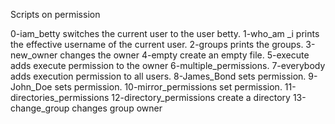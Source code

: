 Scripts on permission

0-iam_betty switches the current user to the user betty.
1-who_am _i prints the effective username of the current user.
2-groups prints the groups.
3-new_owner changes the owner
4-empty create an empty file.
5-execute adds execute permission to the owner
6-multiple_permissions.
7-everybody adds execution permission to all users.
8-James_Bond sets permission.
9-John_Doe sets permission.
10-mirror_permissions set permission.
11-directories_permissions
12-directory_permissions create a directory
13-change_group changes group owner
